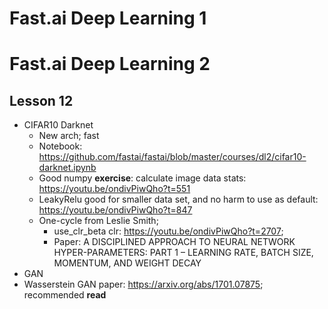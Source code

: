 # Fast.ai Deep Learning 1

# Fast.ai Deep Learning 2
## Lesson 12
- CIFAR10 Darknet 
  - New arch; fast
  - Notebook: https://github.com/fastai/fastai/blob/master/courses/dl2/cifar10-darknet.ipynb
  - Good numpy **exercise**: calculate image data stats: https://youtu.be/ondivPiwQho?t=551
  - LeakyRelu good for smaller data set, and no harm to use as default: https://youtu.be/ondivPiwQho?t=847
  - One-cycle from Leslie Smith; 
    - use_clr_beta clr: https://youtu.be/ondivPiwQho?t=2707; 
    - Paper: A DISCIPLINED APPROACH TO NEURAL NETWORK HYPER-PARAMETERS: PART 1 – LEARNING RATE, BATCH SIZE, MOMENTUM, AND WEIGHT DECAY
- GAN
 - Wasserstein GAN paper: https://arxiv.org/abs/1701.07875; recommended **read**
 

